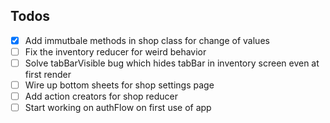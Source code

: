 ## Todos 
- [x] Add immutbale methods in shop class for change of values
- [ ] Fix the inventory reducer for weird behavior
- [ ] Solve tabBarVisible bug which hides tabBar in inventory screen even at first render
- [ ] Wire up bottom sheets for shop settings page
- [ ] Add action creators for shop reducer
- [ ] Start working on authFlow on first use of app 
